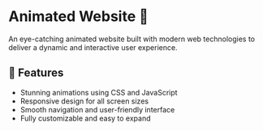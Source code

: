 # Animated Website 🌟

An eye-catching animated website built with modern web technologies to deliver a dynamic and interactive user experience.

## 🚀 Features

- Stunning animations using CSS and JavaScript
- Responsive design for all screen sizes
- Smooth navigation and user-friendly interface
- Fully customizable and easy to expand
